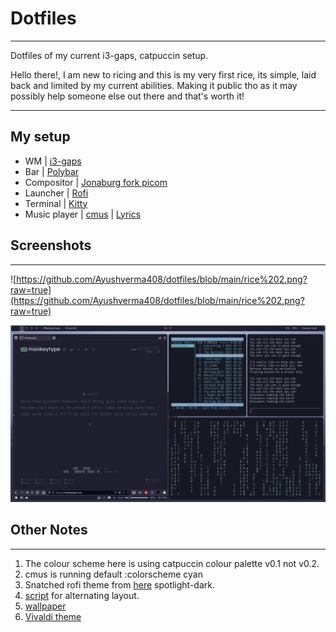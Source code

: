 # Dotfiles

------

Dotfiles of my current i3-gaps, catpuccin setup. 

Hello there!, I am new to ricing and this is my very first rice, its simple, laid back and limited by my current abilities. Making it public tho as it may possibly help someone else out there and that's worth it!

------

## My setup

- WM | [i3-gaps](https://github.com/Airblader/i3)
- Bar | [Polybar](https://github.com/polybar/polybar)
- Compositor | [Jonaburg fork picom ](https://github.com/jonaburg/picom)
- Launcher | [Rofi](https://github.com/davatorium/rofi)
- Terminal | [Kitty](https://sw.kovidgoyal.net/kitty/)
- Music player | [cmus](https://github.com/cmus/cmus) | [Lyrics](https://github.com/hakerdefo/cmus-lyrics)



## Screenshots

------

![https://github.com/Ayushverma408/dotfiles/blob/main/rice%202.png?raw=true](https://github.com/Ayushverma408/dotfiles/blob/main/rice%202.png?raw=true)

![](https://github.com/Ayushverma408/dotfiles/blob/main/rice.png?raw=true)



## Other Notes 

------

1. The colour scheme here is using catpuccin colour palette v0.1 not v0.2. 
2. cmus is running default :colorscheme cyan
3. Snatched rofi theme from [here](https://api.mtr.pub/lr-tech/rofi-themes-collection/#spotlight-dark) spotlight-dark. 
4. [script](https://github.com/olemartinorg/i3-alternating-layout) for alternating layout. 
5. [wallpaper](https://github.com/Ayushverma408/dotfiles/blob/main/wallpaper%20-%20bladerunner_catpuccin.png)
6. [Vivaldi theme](https://themes.vivaldi.net/themes/okQlZZgwlDX)